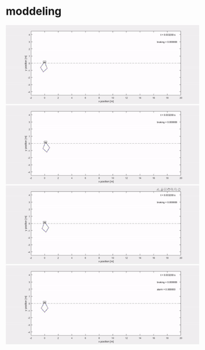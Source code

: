 # moddeling
![sim1](animations/sim1.gif)
![sim2](animations/sim2.gif)
![sim3](animations/sim3.gif)
![sim4](animations/sim4.gif)
